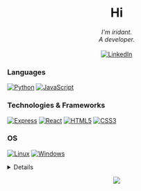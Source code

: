 <h1 align="center">Hi</h1>

<p align="center">
    <i>
        I'm iridant.<br>
        A developer.<br>
    </i><br>
    <a href="https://www.linkedin.com/in/odevie">
        <img src="https://img.shields.io/badge/LinkedIn-blue?style=flat-square&logo=linkedin" alt="LinkedIn">
    </a>

### Languages
[![Python](https://img.shields.io/badge/python-black?style=for-the-badge&logo=python)](https://github.com/wervlad)
[![JavaScript](https://img.shields.io/badge/javascript-black?style=for-the-badge&logo=javascript)](https://github.com/wervlad)

### Technologies & Frameworks
[![Express](https://img.shields.io/badge/express-black?style=for-the-badge&logo=express)](https://github.com/iridant)
[![React](https://img.shields.io/badge/react-black?style=for-the-badge&logo=react)](https://github.com/iridant)
[![HTML5](https://img.shields.io/badge/html5-black?style=for-the-badge&logo=html5)](https://github.com/iridant)
[![CSS3](https://img.shields.io/badge/css-black?style=for-the-badge&logo=css)](https://github.com/iridant)

### OS
[![Linux](https://img.shields.io/badge/linux-black?style=for-the-badge&logo=Linux)](https://github.com/iridant)
[![Windows](https://img.shields.io/badge/Windows-black?style=for-the-badge&logo=Windows)](https://github.com/iridant)

<details>
<p align="center">
  <a href="https://github.com/iridant">
    <img src="http://github-profile-summary-cards.vercel.app/api/cards/profile-details?username=iridant&theme=transparent" />
  </a>
  <a href="https://github.com/iridant">
    <img src="https://github-readme-streak-stats.herokuapp.com/?user=iridant&hide_border=true&card_width=338&theme=transparent" />
  </a>
  <a href="https://github.com/iridant">
    <img src="http://github-profile-summary-cards.vercel.app/api/cards/stats?username=iridant&theme=transparent" />
  </a>
  <a href="https://github.com/iridant">
    <img src="https://github-readme-stats.vercel.app/api/top-langs/?username=iridant&langs_count=10&exclude_repo=&hide=jupyter%20notebook,vim%20script,cmake,makefile,batchfile,emacs%20lisp,css,html&layout=default&card_width=699&hide_border=true&theme=transparent" />
  </a>
</p>
</details>

<p align="center">
  <a href="https://github.com/iridant">
    <img src="https://komarev.com/ghpvc/?username=iridant&color=blue&style=flat)" />
  </a>
</p>

<!--
**iridant/iridant** is a ✨ _special_ ✨ repository because its `README.md` (this file) appears on your GitHub profile.

Here are some ideas to get you started:

- 🔭 I’m currently working on ...
- 🌱 I’m currently learning ...
- 👯 I’m looking to collaborate on ...
- 🤔 I’m looking for help with ...
- 💬 Ask me about ...
- 📫 How to reach me: ...
- 😄 Pronouns: ...
- ⚡ Fun fact: ...
-->

